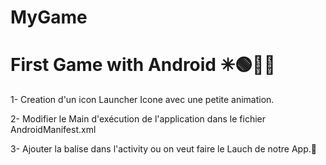 # MyGame

# First Game with Android ✳🟢👍🏼

1- Creation d'un icon Launcher Icone avec une petite animation.

2- Modifier le Main d'exécution de l'application dans le fichier AndroidManifest.xml

3- Ajouter la balise <intent-filter> dans l'activity ou on veut faire le Lauch de notre App.💚
        
